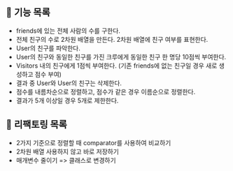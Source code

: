 ## 📖 기능 목록

- friends에 있는 전체 사람의 수를 구한다.
- 전체 친구의 수로 2차원 배열을 만든다. 2차원 배열에 친구 여부를 표현한다.
- User의 친구를 파악한다.
- User의 친구와 동일한 친구를 가진 크루에게 동일한 친구 한 명당 10점씩 부여한다.
- Visitors 내의 친구에게 1점씩 부여한다. (기존 friends에 없는 친구일 경우 새로 생성하고 점수 부여)
- 결과 중 User와 User의 친구는 삭제한다.
- 점수를 내름차순으로 정렬하고, 점수가 같은 경우 이름순으로 정렬한다.
- 결과가 5개 이상일 경우 5개로 제한한다.

## 📌 리팩토링 목록

- 2가지 기준으로 정렬할 때 comparator를 사용하여 비교하기
- 2차원 배열 사용하지 않고 바로 저장하기
- 매개변수 줄이기 => 클래스로 변경하기
